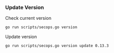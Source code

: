 ### Update Version

Check current version

```bash
go run scripts/secops.go version
```

Update version

```bash
go run scripts/secops.go version update 0.13.3
```